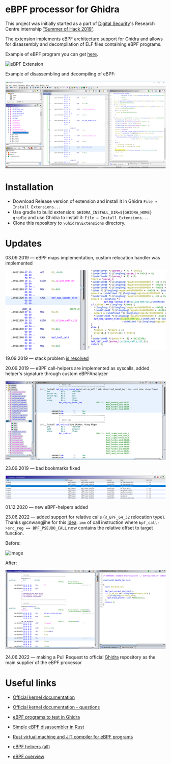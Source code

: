 # eBPF processor for Ghidra

This project was initially started as a part of [Digital Security](https://github.com/DSecurity)'s Research Centre internship ["Summer of Hack 2019"](https://dsec.ru/about/summerofhack/).

The extension implements eBPF architecture support for Ghidra and allows for disassembly and decompilation of ELF files containing eBPF programs.

Example of eBPF program you can get 
[here](https://github.com/vbpf/ebpf-samples).

![eBPF Extension](./images/eBPF.gif)

Example of disassembling and decompiling of eBPF:

![Example of decompiling](./images/Main.png)

# Installation
  
- Download Release version of extension and install it in Ghidra `File → Install Extensions...` 
- Use gradle to build extension: `GHIDRA_INSTALL_DIR=${GHIDRA_HOME} gradle` and use Ghidra to install it: `File → Install Extensions...` 
- Clone this repository to `\Ghidra\Extensions` directory.

# Updates

03.09.2019 — eBPF maps implementation, custom relocation handler was implemented

![](./images/eBPFMaps.png)


19.09.2019 — stack problem [is resolved](https://github.com/Nalen98/eBPF-for-Ghidra/issues/2#issuecomment-533263382)

20.09.2019 — eBPF call-helpers are implemented as syscalls, added helper's signature through custom eBPFAnalyzer

![](./images/eBPFSyscalls.png)


23.09.2019 — bad bookmarks fixed

![](./images/GoodBookmarks.png)

01.12.2020 — new eBPF-helpers added

23.06.2022 — added support for relative calls (`R_BPF_64_32` relocation type). Thanks @cnwangjihe for this [idea](https://github.com/Nalen98/eBPF-for-Ghidra/pull/10). `imm` of call instruction where `bpf_call->src_reg == BPF_PSEUDO_CALL` now contains the relative offset to target function.

Before:

![image](https://user-images.githubusercontent.com/52778977/175531695-bb059f0c-9f6e-4346-87fa-eaa9c0e6a45a.png)

After:

![](./images/RelativeCalls.png)


24.06.2022 — making a Pull Request to official [Ghidra](https://github.com/NationalSecurityAgency/ghidra) repository as the main supplier of the eBPF processor 

# Useful links

* [Official kernel documentation](https://www.kernel.org/doc/Documentation/networking/filter.txt)

* [Official kernel documentation - questions](https://www.kernel.org/doc/html/latest/bpf/bpf_design_QA.html)

* [eBPF programs to test in Ghidra](https://github.com/vbpf/ebpf-samples)

* [Simple eBPF disassembler in Rust](https://github.com/badboy/ebpf-disasm)

* [Rust virtual machine and JIT compiler for eBPF programs](https://github.com/qmonnet/rbpf) 

* [eBPF helpers (all)](https://github.com/torvalds/linux/blob/v5.17/include/uapi/linux/bpf.h#L2619)

* [eBPF overview](https://www.collabora.com/news-and-blog/blog/2019/04/05/an-ebpf-overview-part-1-introduction/)


